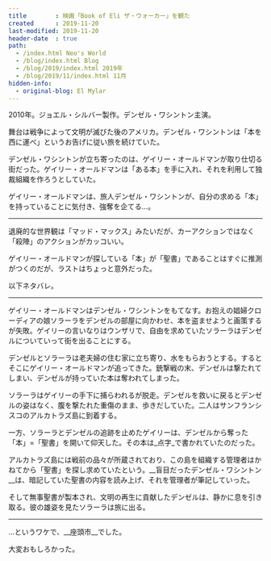```yaml
---
title        : 映画「Book of Eli ザ・ウォーカー」を観た
created      : 2019-11-20
last-modified: 2019-11-20
header-date  : true
path:
  - /index.html Neo's World
  - /blog/index.html Blog
  - /blog/2019/index.html 2019年
  - /blog/2019/11/index.html 11月
hidden-info:
  - original-blog: El Mylar
---
```


2010年。ジョエル・シルバー製作。デンゼル・ワシントン主演。

舞台は戦争によって文明が滅びた後のアメリカ。デンゼル・ワシントンは「本を西に運べ」というお告げに従い旅を続けていた。

デンゼル・ワシントンが立ち寄ったのは、ゲイリー・オールドマンが取り仕切る街だった。ゲイリー・オールドマンは「ある本」を手に入れ、それを利用して独裁組織を作ろうとしていた。

ゲイリー・オールドマンは、旅人デンゼル・ワシントンが、自分の求める「本」を持っていることに気付き、強奪を企てる…。

---

退廃的な世界観は「マッド・マックス」みたいだが、カーアクションではなく「殺陣」のアクションがカッコいい。

ゲイリー・オールドマンが探している「本」が「聖書」であることはすぐに推測がつくのだが、ラストはちょっと意外だった。

以下ネタバレ。

---

ゲイリー・オールドマンはデンゼル・ワシントンをもてなす。お抱えの娼婦クローディアの娘ソラーラをデンゼルの部屋に向かわせ、本を盗ませようと画策するが失敗。ゲイリーの言いなりはウンザリで、自由を求めていたソラーラはデンゼルについていって街を出ることにする。

デンゼルとソラーラは老夫婦の住む家に立ち寄り、水をもらおうとする。するとそこにゲイリー・オールドマンが追ってきた。銃撃戦の末、デンゼルは撃たれてしまい、デンゼルが持っていた本は奪われてしまった。

ソラーラはゲイリーの手下に捕らわれるが脱走。デンゼルを救いに戻るとデンゼルの姿はなく、腹を撃たれた重傷のまま、歩きだしていた。二人はサンフランシスコのアルカトラズ島に到着する。

一方、ソラーラとデンゼルの追跡を止めたゲイリーは、デンゼルから奪った「本」=「聖書」を開いて仰天した。その本は_点字_で書かれていたのだった。

アルカトラズ島には戦前の品々が所蔵されており、この島を組織する管理者はかねてから「聖書」を探し求めていたという。__盲目だったデンゼル・ワシントン__は、暗記していた聖書の内容を読み上げ、それを管理者が筆記していった。

そして無事聖書が製本され、文明の再生に貢献したデンゼルは、静かに息を引き取る。彼の雄姿を見たソラーラは旅に出る。

---

…というワケで、__座頭市__でした。

大変おもしろかった。
